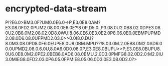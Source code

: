 # encrypted-data-stream
P!?E6.0>BM3.0F?UM0.0E6.0->P,E3.0E8.0AM?E3.08.0FD2.0PUM2.08.00.0E6.0E?!8.0P,D5.0.,P3.08.0U2.0B8.02.0DPE3.08.0U2.0B8.0M2.08.02.0D8.0WU!8.06.0E6.0E3.0E2.0P8.06.0E0.0EBMPUPMD2.08.0D6.08.0UFPMD2.03.0>>0.0!8.0.DU?8.0M3.08.0PD8.0F6.0EUPE8.0U8.0BM.MPU??!8.03.0M.2.0EB8.0M2.0AD6.00.0UPMD2.08.0.6.0U,8.0A6.0D0.08.0P,E3.0E8.0BUPU>>P,E3.0E8.0BUPU8.0U6.0E8.0M2.0PE2.0BEB8.0AD6.08.0BMU.2.0D3.0PMFG8.02.0D2.0:M2.0IU3.0MIEG8.0FD2.03.0P6.05.0FPMIE8.05.06.0D3.0E3.08.0D2.0?>
